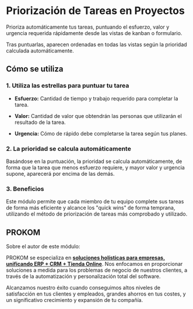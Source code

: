 Priorización de Tareas en Proyectos
===================================

Prioriza automáticamente tus tareas, puntuando el esfuerzo, valor y urgencia requerida rápidamente desde las vistas de kanban o formulario.

Tras puntuarlas, aparecen ordenadas en todas las vistas según la prioridad calculada automáticamente.

Cómo se utiliza
---------------

### 1. Utiliza las estrellas para puntuar tu tarea

* **Esfuerzo:** Cantidad de tiempo y trabajo requerido para completar la tarea.

* **Valor:** Cantidad de valor que obtendrán las personas que utilizarán el resultado de la tarea.

* **Urgencia:** Cómo de rápido debe completarse la tarea según tus planes.

### 2. La prioridad se calcula automáticamente

Basándose en la puntuación, la prioridad se calcula automáticamente, de forma que la tarea que menos esfuerzo requiere, y mayor valor y urgencia supone, aparecerá por encima de las demás.

### 3. Beneficios

Este módulo permite que cada miembro de tu equipo complete sus tareas de forma más eficiente y alcance los "quick wins" de forma temprana, utilizando el método de priorización de tareas más comprobado y utilizado.

PROKOM
------

Sobre el autor de este módulo:

PROKOM se especializa en **[soluciones holísticas para empresas, unificando ERP + CRM + Tienda Online](https://prokom.es)**. Nos enfocamos en proporcionar soluciones a medida para los problemas de negocio de nuestros clientes, a través de la automatización y personalización total del software.

Alcanzamos nuestro éxito cuando conseguimos altos niveles de satisfacción en tus clientes y empleados, grandes ahorros en tus costes, y un significativo crecimiento y expansión de tu compañía.